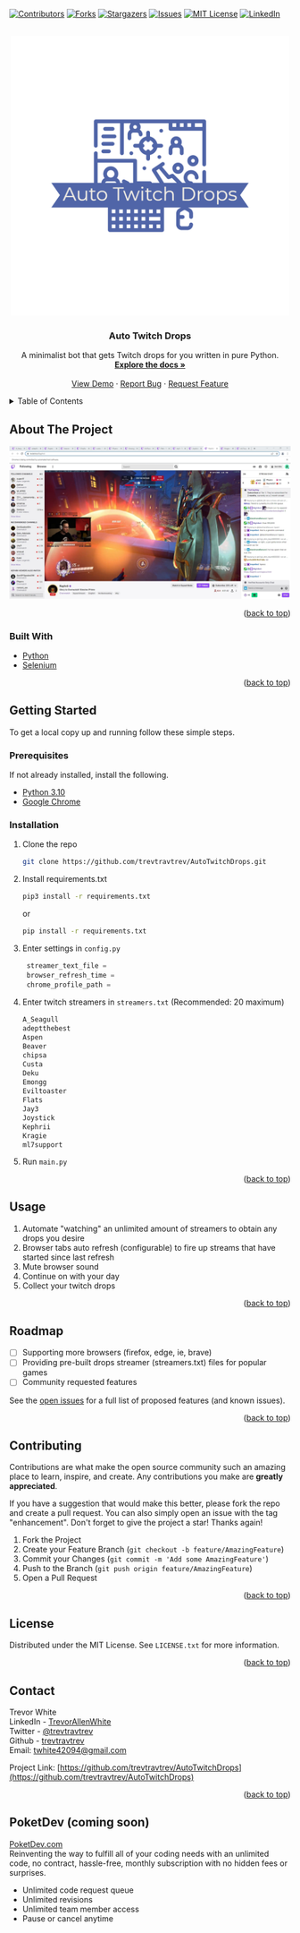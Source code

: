 <div id="top"></div>
<!--
*** Thanks for checking out the Best-README-Template. If you have a suggestion
*** that would make this better, please fork the repo and create a pull request
*** or simply open an issue with the tag "enhancement".
*** Don't forget to give the project a star!
*** Thanks again! Now go create something AMAZING! :D
-->



<!-- PROJECT SHIELDS -->
<!--
*** I'm using markdown "reference style" links for readability.
*** Reference links are enclosed in brackets [ ] instead of parentheses ( ).
*** See the bottom of this document for the declaration of the reference variables
*** for contributors-url, forks-url, etc. This is an optional, concise syntax you may use.
*** https://www.markdownguide.org/basic-syntax/#reference-style-links
-->
[![Contributors][contributors-shield]][contributors-url]
[![Forks][forks-shield]][forks-url]
[![Stargazers][stars-shield]][stars-url]
[![Issues][issues-shield]][issues-url]
[![MIT License][license-shield]][license-url]
[![LinkedIn][linkedin-shield]][linkedin-url]



<!-- PROJECT LOGO -->
<br />
<div align="center">
  <a href="https://github.com/trevtravtrev/AutoTwitchDrops">
    <img src="images/logo.png" alt="Logo" width="500" height="500">
  </a>

<h3 align="center">Auto Twitch Drops</h3>

  <p align="center">
    A minimalist bot that gets Twitch drops for you written in pure Python.
    <br />
    <a href="https://github.com/trevtravtrev/AutoTwitchDrops"><strong>Explore the docs »</strong></a>
    <br />
    <br />
    <a href="https://github.com/trevtravtrev/AutoTwitchDrops">View Demo</a>
    ·
    <a href="https://github.com/trevtravtrev/AutoTwitchDrops/issues">Report Bug</a>
    ·
    <a href="https://github.com/trevtravtrev/AutoTwitchDrops/issues">Request Feature</a>
  </p>
</div>



<!-- TABLE OF CONTENTS -->
<details>
  <summary>Table of Contents</summary>
  <ol>
    <li>
      <a href="#about-the-project">About The Project</a>
      <ul>
        <li><a href="#built-with">Built With</a></li>
      </ul>
    </li>
    <li>
      <a href="#getting-started">Getting Started</a>
      <ul>
        <li><a href="#prerequisites">Prerequisites</a></li>
        <li><a href="#installation">Installation</a></li>
      </ul>
    </li>
    <li><a href="#usage">Usage</a></li>
    <li><a href="#roadmap">Roadmap</a></li>
    <li><a href="#contributing">Contributing</a></li>
    <li><a href="#license">License</a></li>
    <li><a href="#contact">Contact</a></li>
    <li><a href="#PoketDev-(coming-soon)">PoketDev (coming soon)</a></li>
  </ol>
</details>



<!-- ABOUT THE PROJECT -->
## About The Project

[![Product Name Screen Shot][product-screenshot]](https://github.com/trevtravtrev/AutoTwitchDrops)


<p align="right">(<a href="#top">back to top</a>)</p>



### Built With

* [Python](https://www.python.org/)
* [Selenium](https://selenium-python.readthedocs.io/)

<p align="right">(<a href="#top">back to top</a>)</p>



<!-- GETTING STARTED -->
## Getting Started

To get a local copy up and running follow these simple steps.

### Prerequisites

If not already installed, install the following.
* [Python 3.10](https://www.python.org/downloads/)
* [Google Chrome](https://www.google.com/chrome/)


### Installation

1. Clone the repo
    ```sh
   git clone https://github.com/trevtravtrev/AutoTwitchDrops.git
    ```
2. Install requirements.txt
    ```sh
   pip3 install -r requirements.txt
    ```
   or
    ```sh
   pip install -r requirements.txt
    ```
3. Enter settings in `config.py`
   ```py
    streamer_text_file =
    browser_refresh_time =
    chrome_profile_path =
   ```
4. Enter twitch streamers in `streamers.txt` (Recommended: 20 maximum)
    ```
    A_Seagull
    adeptthebest
    Aspen
    Beaver
    chipsa
    Custa
    Deku
    Emongg
    Eviltoaster
    Flats
    Jay3
    Joystick
    Kephrii
    Kragie
    ml7support
    ```
5. Run `main.py`


<p align="right">(<a href="#top">back to top</a>)</p>

<!-- USAGE EXAMPLES -->
## Usage
1) Automate "watching" an unlimited amount of streamers to obtain any drops you desire
2) Browser tabs auto refresh (configurable) to fire up streams that have started since last refresh
3) Mute browser sound
4) Continue on with your day
5) Collect your twitch drops


<p align="right">(<a href="#top">back to top</a>)</p>

<!-- ROADMAP -->
## Roadmap

- [ ] Supporting more browsers (firefox, edge, ie, brave)
- [ ] Providing pre-built drops streamer (streamers.txt) files for popular games
- [ ] Community requested features

See the [open issues](https://github.com/trevtravtrev/AutoTwitchDrops/issues) for a full list of proposed features (and known issues).

<p align="right">(<a href="#top">back to top</a>)</p>



<!-- CONTRIBUTING -->
## Contributing

Contributions are what make the open source community such an amazing place to learn, inspire, and create. Any contributions you make are **greatly appreciated**.

If you have a suggestion that would make this better, please fork the repo and create a pull request. You can also simply open an issue with the tag "enhancement".
Don't forget to give the project a star! Thanks again!

1. Fork the Project
2. Create your Feature Branch (`git checkout -b feature/AmazingFeature`)
3. Commit your Changes (`git commit -m 'Add some AmazingFeature'`)
4. Push to the Branch (`git push origin feature/AmazingFeature`)
5. Open a Pull Request

<p align="right">(<a href="#top">back to top</a>)</p>



<!-- LICENSE -->
## License

Distributed under the MIT License. See `LICENSE.txt` for more information.

<p align="right">(<a href="#top">back to top</a>)</p>



<!-- CONTACT -->
## Contact

Trevor White  
LinkedIn - [TrevorAllenWhite][linkedin-url]  
Twitter - [@trevtravtrev](https://twitter.com/trevtravtrev)  
Github - [trevtravtrev](https://github.com/trevtravtrev)  
Email: twhite42094@gmail.com  

Project Link: [https://github.com/trevtravtrev/AutoTwitchDrops](https://github.com/trevtravtrev/AutoTwitchDrops)

<p align="right">(<a href="#top">back to top</a>)</p>




<!-- WEBSITE -->
## PoketDev (coming soon)
[PoketDev.com](https://www.PoketDev.com)  
Reinventing the way to fulfill all of your coding needs with an unlimited code, no contract, hassle-free, monthly subscription with no hidden fees or surprises.
* Unlimited code request queue
* Unlimited revisions
* Unlimited team member access
* Pause or cancel anytime



<!-- MARKDOWN LINKS & IMAGES -->
<!-- https://www.markdownguide.org/basic-syntax/#reference-style-links -->
[contributors-shield]: https://img.shields.io/github/contributors/trevtravtrev/AutoTwitchDrops.svg?style=for-the-badge
[contributors-url]: https://github.com/trevtravtrev/AutoTwitchDrops/graphs/contributors
[forks-shield]: https://img.shields.io/github/forks/trevtravtrev/AutoTwitchDrops.svg?style=for-the-badge
[forks-url]: https://github.com/trevtravtrev/AutoTwitchDrops/network/members
[stars-shield]: https://img.shields.io/github/stars/trevtravtrev/AutoTwitchDrops.svg?style=for-the-badge
[stars-url]: https://github.com/trevtravtrev/AutoTwitchDrops/stargazers
[issues-shield]: https://img.shields.io/github/issues/trevtravtrev/AutoTwitchDrops.svg?style=for-the-badge
[issues-url]: https://github.com/trevtravtrev/AutoTwitchDrops/issues
[license-shield]: https://img.shields.io/github/license/trevtravtrev/AutoTwitchDrops.svg?style=for-the-badge
[license-url]: https://github.com/trevtravtrev/AutoTwitchDrops/blob/master/LICENSE.txt
[linkedin-shield]: https://img.shields.io/badge/-LinkedIn-black.svg?style=for-the-badge&logo=linkedin&colorB=555
[linkedin-url]: https://linkedin.com/in/trevorallenwhite
[product-screenshot]: images/screenshot.png